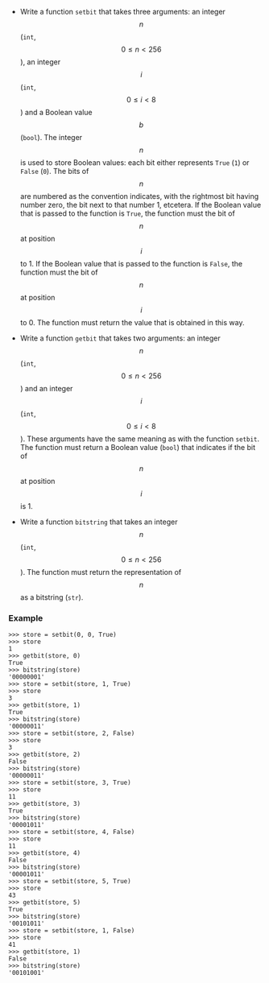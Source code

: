 - Write a function `setbit` that takes three arguments: an integer $$n$$ (`int`, $$0 \leq n < 256$$), an integer $$i$$ (`int`, $$0 \leq i < 8$$) and a Boolean value $$b$$ (`bool`). The integer $$n$$ is used to store Boolean values: each bit either represents `True` (`1`) or `False` (`0`). The bits of $$n$$ are numbered as the convention indicates, with the rightmost bit having number zero, the bit next to that number 1, etcetera. If the Boolean value that is passed to the function is `True`, the function must the bit of $$n$$ at position $$i$$ to 1. If the Boolean value that is passed to the function is `False`, the function must the bit of $$n$$ at position $$i$$ to 0. The function must return the value that is obtained in this way.

- Write a function `getbit` that takes two arguments: an integer $$n$$ (`int`, $$0 \leq n < 256$$) and an integer $$i$$ (`int`, $$0 \leq i < 8$$). These arguments have the same meaning as with the function `setbit`. The function must return a Boolean value (`bool`) that indicates if the bit of $$n$$ at position $$i$$ is 1.

- Write a function `bitstring` that takes an integer $$n$$ (`int`, $$0 \leq n < 256$$). The function must return the representation of $$n$$ as a bitstring (`str`).

### Example

```console?lang=python&prompt=>>>
>>> store = setbit(0, 0, True)
>>> store
1
>>> getbit(store, 0)
True
>>> bitstring(store)
'00000001'
>>> store = setbit(store, 1, True)
>>> store
3
>>> getbit(store, 1)
True
>>> bitstring(store)
'00000011'
>>> store = setbit(store, 2, False)
>>> store
3
>>> getbit(store, 2)
False
>>> bitstring(store)
'00000011'
>>> store = setbit(store, 3, True)
>>> store
11
>>> getbit(store, 3)
True
>>> bitstring(store)
'00001011'
>>> store = setbit(store, 4, False)
>>> store
11
>>> getbit(store, 4)
False
>>> bitstring(store)
'00001011'
>>> store = setbit(store, 5, True)
>>> store
43
>>> getbit(store, 5)
True
>>> bitstring(store)
'00101011'
>>> store = setbit(store, 1, False)
>>> store
41
>>> getbit(store, 1)
False
>>> bitstring(store)
'00101001'
```
